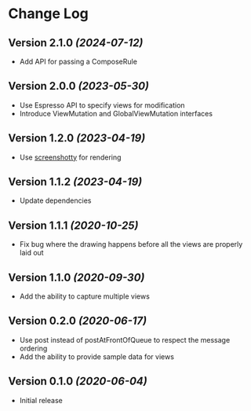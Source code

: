 Change Log
==========
Version 2.1.0 *(2024-07-12)*
----------------------------
* Add API for passing a ComposeRule

Version 2.0.0 *(2023-05-30)*
----------------------------

* Use Espresso API to specify views for modification
* Introduce ViewMutation and GlobalViewMutation interfaces

Version 1.2.0 *(2023-04-19)*
----------------------------

* Use [screenshotty](https://github.com/bolteu/screenshotty) for rendering

Version 1.1.2 *(2023-04-19)*
----------------------------

* Update dependencies

Version 1.1.1 *(2020-10-25)*
----------------------------

* Fix bug where the drawing happens before all the views are properly laid out

Version 1.1.0 *(2020-09-30)*
----------------------------

* Add the ability to capture multiple views

Version 0.2.0 *(2020-06-17)*
----------------------------

* Use post instead of postAtFrontOfQueue to respect the message ordering
* Add the ability to provide sample data for views

Version 0.1.0 *(2020-06-04)*
----------------------------

 * Initial release
